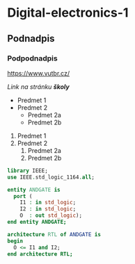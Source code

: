 # Digital-electronics-1

## Podnadpis
### Podpodnadpis

https://www.vutbr.cz/

_Link na stránku **školy**_

* Predmet 1
* Predmet 2
  * Predmet 2a
  * Predmet 2b
  
1. Predmet 1
1. Predmet 2
   1. Predmet 2a
   1. Predmet 2b
  
```vhdl
library IEEE;
use IEEE.std_logic_1164.all;

entity ANDGATE is
  port ( 
    I1 : in std_logic;
    I2 : in std_logic;
    O  : out std_logic);
end entity ANDGATE;

architecture RTL of ANDGATE is
begin
  O <= I1 and I2;
end architecture RTL;
```
